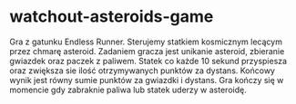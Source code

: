 # watchout-asteroids-game
 Gra z gatunku Endless Runner.
 Sterujemy statkiem kosmicznym lecącym przez chmarę asteroid. Zadaniem gracza jest unikanie asteroid, zbieranie gwiazdek oraz paczek z paliwem.
 Statek co każde 10 sekund przyspiesza oraz zwiększa sie ilość otrzymywanych punktów za dystans.
 Końcowy wynik jest równy sumie punktów za gwiazdki i dystans.
 Gra kończy się w momencie gdy zabraknie paliwa lub statek uderzy w asteroidę.
